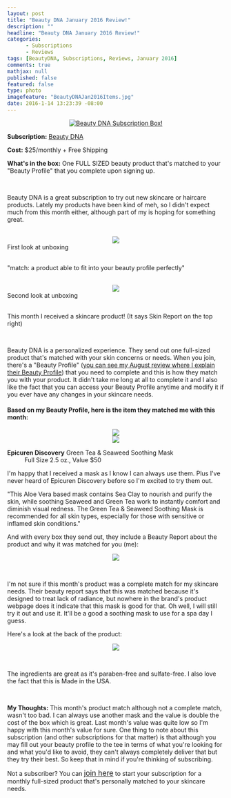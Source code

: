 ```yaml
---
layout: post
title: "Beauty DNA January 2016 Review!"
description: ""
headline: "Beauty DNA January 2016 Review!"
categories: 
      - Subscriptions
      - Reviews
tags: [BeautyDNA, Subscriptions, Reviews, January 2016]
comments: true
mathjax: null
published: false
featured: false
type: photo
imagefeature: "BeautyDNAJan2016Items.jpg"
date: 2016-1-14 13:23:39 -08:00
---
```


<center><a href="https://www.beautydna.com/" target="_blank">
<img src="/images/BeautyDNAJan2016Box.jpg" border="0" style="border:none;max-width:100%;" alt="Beauty DNA Subscription Box!" />
</a></center>

<p><b>Subscription:</b> <a href="https://www.beautydna.com/" target="_blank">Beauty DNA</a></p>
<p><b>Cost:</b> $25/monthly + Free Shipping</p>
<p><b>What's in the box:</b> One FULL SIZED beauty product that's matched to your "Beauty Profile" that you complete upon signing up.</p>
<br>

<p>Beauty DNA is a great subscription to try out new skincare or haircare products. Lately my products have been kind of meh, so I didn't expect much from this month either, although part of my is hoping for something great.</p>
<br>

<center><img src='/images/BeautyDNAJan2016OpenBox.jpg'></center>
<figcaption>First look at unboxing</figcaption> 

<br>

<p>"match: a product able to fit into your beauty profile perfectly"</p>

<br>

<center><img src='/images/BeautyDNAJan2016OpenBox2.jpg'></center>
<figcaption>Second look at unboxing</figcaption>

<br>

<p>This month I received a skincare product! (It says Skin Report on the top right)</p>

<br>

<p>Beauty DNA is a personalized experience. They send out one full-sized product that's matched with your skin concerns or needs. When you join, there's a "Beauty Profile" (<a href="http://whatsupmailbox.com/subscriptions/Beauty-DNA-August-2015-Review/" target="_blank">you can see my August review where I explain their Beauty Profile</a>) that you need to complete and this is how they match you with your product. It didn't take me long at all to complete it and I also like the fact that you can access your Beauty Profile anytime and modify it if you ever have any changes in your skincare needs.</p>

<H4>Based on my Beauty Profile, here is the item they matched me with this month:</H4>

<center><img src='/images/BeautyDNAJan2016Item.jpg'></center>

<center><img src='/images/BeautyDNAJan2016EpicurenMask.jpg'></center>

<DL>
<DT><b>Epicuren Discovery</b> Green Tea & Seaweed Soothing Mask</DT>
<DD>Full Size 2.5 oz., Value $50</DD>
</DL>

<p>I'm happy that I received a mask as I know I can always use them. Plus I've never heard of Epicuren Discovery before so I'm excited to try them out.</p>

<p>"This Aloe Vera based mask contains Sea Clay to nourish and purify the skin, while soothing Seaweed and Green Tea work to instantly comfort and diminish visual redness. The Green Tea & Seaweed Soothing Mask is recommended for all skin types, especially for those with sensitive or inflamed skin conditions."</p>

<p>And with every box they send out, they include a Beauty Report about the product and why it was matched for you (me):</p>
<p><center><img src='/images/BeautyDNAJan2016Info.jpg'></center></p>

<br>

<p>I'm not sure if this month's product was a complete match for my skincare needs. Their beauty report says that this was matched because it's designed to treat lack of radiance, but nowhere in the brand's product webpage does it indicate that this mask is good for that. Oh well, I will still try it out and use it. It'll be a good a soothing mask to use for a spa day I guess.</p>

<p>Here's a look at the back of the product:</p>
<p><center><img src='/images/BeautyDNAJan2016EpicurenMask2.jpg'></center></p>
<br>

<p>The ingredients are great as it's paraben-free and sulfate-free. I also love the fact that this is Made in the USA.</p>
<br>

<p><i class="icon-exclamation-sign"></i><b> My Thoughts:</b> This month's product match although not a complete match, wasn't too bad. I can always use another mask and the value is double the cost of the box which is great. Last month's value was quite low so I'm happy with this month's value for sure. One thing to note about this subscription (and other subscriptions for that matter) is that although you may fill out your beauty profile to the tee in terms of what you're looking for and what you'd like to avoid, they can't always completely deliver that but they try their best. So keep that in mind if you're thinking of subscribing.</p>

<p>Not a subscriber? You can <a href="https://www.beautydna.com/"><big>join here</big></a> to start your subscription for a monthly full-sized product that's personally matched to your skincare needs.</p>
<br>
